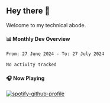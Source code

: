 ## Hey there 👋

Welcome to my technical abode.

#### 📊 Monthly Dev Overview
<!--START_SECTION:waka-->

```txt
From: 27 June 2024 - To: 27 July 2024

No activity tracked
```

<!--END_SECTION:waka-->

#### 🎧 Now Playing

[![spotify-github-profile](https://spotify-github-profile.vercel.app/api/view?uid=james2mid&cover_image=true&theme=natemoo-re)](https://open.spotify.com/user/james2mid?si=2b3baf2b09cb499e)
